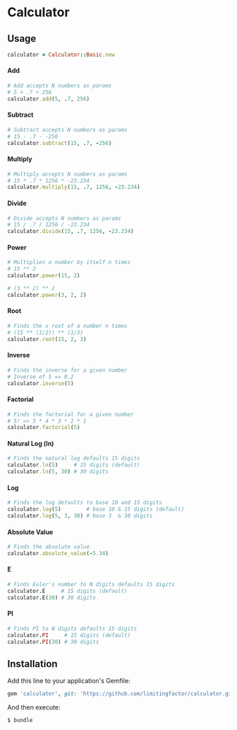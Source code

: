 # Calculator

## Usage
```ruby
calculator = Calculator::Basic.new
```
#### Add
```ruby
# Add accepts N numbers as params
# 5 + .7 + 256
calculator.add(5, .7, 256)
```

#### Subtract
```ruby
# Subtract accepts N numbers as params
# 15 - .7 - -256
calculator.subtract(15, .7, -256)
```

#### Multiply
```ruby
# Multiply accepts N numbers as params
# 15 * .7 * 1256 * -23.234
calculator.multiply(15, .7, 1256, -23.234)
```

#### Divide
```ruby
# Divide accepts N numbers as params
# 15 / .7 / 1256 / -23.234
calculator.divide(15, .7, 1256, -23.234)
```

#### Power
```ruby
# Multiplies a number by itself n times
# 15 ** 2
calculator.power(15, 2)

# (3 ** 2) ** 2
calculator.power(3, 2, 2)
```

#### Root
```ruby
# Finds the x root of a number n times
# (15 ** (1/2)) ** (1/3)
calculator.root(15, 2, 3)
```

#### Inverse
```ruby
# Finds the inverse for a given number
# Inverse of 5 => 0.2
calculator.inverse(5)
```

#### Factorial
```ruby
# Finds the factorial for a given number
# 5! => 5 * 4 * 3 * 2 * 1
calculator.factorial(5)
```

#### Natural Log (ln)
```ruby
# Finds the natural log defaults 15 digits
calculator.ln(5)     # 15 digits (default)
calculator.ln(5, 30) # 30 digits
```

#### Log
```ruby
# Finds the log defaults to base 10 and 15 digits
calculator.log(5)        # base 10 & 15 digits (default)
calculator.log(5, 3, 30) # base 3  & 30 digits
```

#### Absolute Value
```ruby
# Finds the absolute value
calculator.absolute_value(-5.34)
```

#### E
```ruby
# Finds Euler's number to N digits defaults 15 digits
calculator.E     # 15 digits (default)
calculator.E(30) # 30 digits
```

#### PI
```ruby
# Finds PI to N digits defaults 15 digits
calculator.PI     # 15 digits (default)
calculator.PI(30) # 30 digits
```

## Installation

Add this line to your application's Gemfile:

```ruby
gem 'calculator', git: 'https://github.com/limitingfactor/calculator.git'
```

And then execute:

    $ bundle
